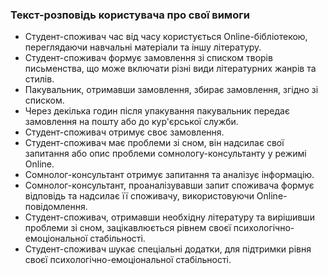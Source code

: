 ### Текст-розповідь користувача про свої вимоги
- Студент-споживач час від часу користується Online-бібліотекою, переглядаючи навчальні матеріали та іншу літературу.
- Студент-споживач формує замовлення зі списком творів письменства, що може включати різні види літературних жанрів та стилів.
- Пакувальник, отримавши замовлення, збирає замовлення, згідно зі списком.
- Через декілька годин після упакування пакувальник передає замовлення на пошту або до кур'єрської служби.
- Студент-споживач отримує своє замовлення. 
- Студент-споживач має проблеми зі сном, він надсилає свої запитання або опис проблеми сомнологу-консультанту у режимі Online.
- Сомнолог-консультант отримує запитання та аналізує інформацію.
- Сомнолог-консультант, проаналізувавши запит споживача формує відповідь та надсилає її споживачу, використовуючи Online-повідомлення.
- Студент-споживач, отримавши необхідну літературу та вирішивши проблеми зі сном, зацікавлюється рівнем своєї психологічно-емоціональної стабільності.
- Студент-споживач шукає спеціальні додатки, для підтримки рівня своєї психологічно-емоціональної стабільності.
